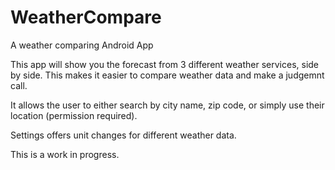 # WeatherCompare
A weather comparing Android App

This app will show you the forecast from 3 different weather services, side by side. This makes it easier to compare weather data and make a judgemnt call. 

It allows the user to either search by city name, zip code, or simply use their location (permission required). 

Settings offers unit changes for different weather data.

This is a work in progress.
